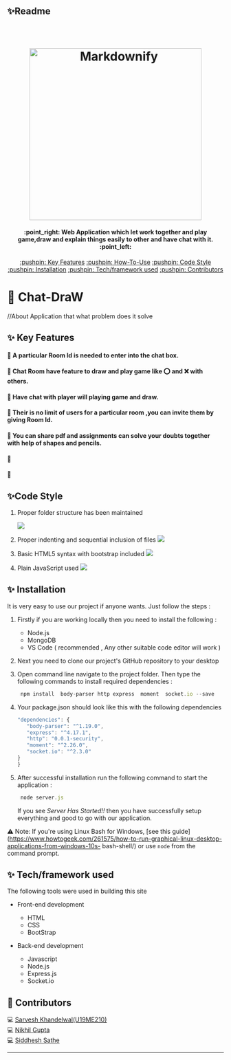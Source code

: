 ## ✨Readme
<h1 align="center">
  <br>
  <a href="http://www.amitmerchant.com/electron-markdownify"><img src="https://dynamic.brandcrowd.com/asset/logo/0b27707f-4ea7-4a7e-a51f-807a81f8f2f7/logo?v=4&text=+CHat-Draw" alt="Markdownify" width="400"></a>
</h1>
<h4 align="center">:point_right: Web Application which let work together and play game,draw and explain things easily to other and have chat with it. :point_left:</h4>
<p align="center">
  <a href="#key-features">:pushpin: Key Features</a> 
  <a href="#key-features">:pushpin: How-To-Use</a> 
  <a href="#key-features">:pushpin: Code Style</a> 
  <a href="#key-features">:pushpin: Installation</a> 
  <a href="#key-features">:pushpin: Tech/framework used</a> 
  <a href="#key-features">:pushpin: Contributors</a>
</p>

# :triangular_flag_on_post: Chat-DraW 
//About Application that what problem does it solve

## ✨ Key Features

#### :wave: A particular Room Id is needed to enter into the chat box.
#### :wave: Chat Room have feature to draw and play game like  :o: and :x: with others.
#### :wave: Have chat with player will playing game and draw.
#### :wave: Their is no limit of users for a particular room ,you can invite them by giving Room Id.
#### :wave: You can share pdf and assignments can solve your doubts together with help of shapes and pencils.
#### :wave: 
#### :wave: 
  
## ✨Code Style 
  1. Proper folder structure has been maintained

       ![](Images/Capture.PNG)

  2. Proper indenting and sequential inclusion of files
      ![](Images/Capture2.PNG)

  3. Basic HTML5 syntax with bootstrap included
      ![](Images/Capture3.PNG)

   4. Plain JavaScript used
       ![](Images/Capture4.PNG)
       
       
## ✨ Installation 
  It is very easy to use our project if anyone wants. Just follow the steps :

  1. Firstly if you are working locally then you need to install the following :
      * Node.js
      * MongoDB
      * VS Code ( recommended , Any other suitable code editor will work )

  2. Next you need to clone our project's GitHub repository to your desktop 

  3. Open command line navigate to the project folder. Then type the following commands to install required dependencies :
       ```javascript
        npm install  body-parser http express  moment  socket.io --save
       ```
  4. Your package.json should look like this with the following dependencies
       ```javascript
       "dependencies": {
          "body-parser": "^1.19.0",
          "express": "^4.17.1",
          "http": "0.0.1-security",
          "moment": "^2.26.0",
          "socket.io": "^2.3.0"
       }
     }
     ```    


  5. After successful installation run the following command to start the application :
        ```javascript
         node server.js
        ```
     If you see *Server Has Started!!* then you have successfully setup everything and good to go with our application.


:warning: Note: If you're using Linux Bash for Windows, [see this guide](https://www.howtogeek.com/261575/how-to-run-graphical-linux-desktop-applications-from-windows-10s-  bash-shell/) or use `node` from the command prompt.


## ✨ Tech/framework used 
  The following tools were used in building this site
  * Front-end development
    * HTML
    * CSS
    * BootStrap 

  * Back-end development
    * Javascript
    * Node.js
    * Express.js
    * Socket.io


## :triangular_flag_on_post: Contributors 
  <div>   
  <p>
    💻 <a href="https://github.com/SARVESHKHANDELWAL">Sarvesh Khandelwal(U19ME210)</a><br/>
    💻 <a href="https://github.com/nikhilgupta2001">Nikhil Gupta</a><br/>
    💻 <a href="https://github.com/mrSidSa">Siddhesh Sathe</a><br/>
   <p> 
   </div>



---



